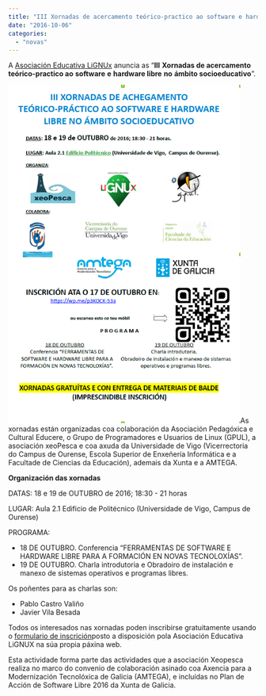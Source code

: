```yaml
---
title: "III Xornadas de acercamento teórico-practico ao software e hardware libre no ámbito socioeducativo"
date: "2016-10-06"
categories: 
  - "novas"
---
```


A [Asociación Educativa LiGNUx](https://lignux.com/asociacion-lignux/ "Asociación Educativa LiGNUx") anuncia as “**III** **X****ornadas de acercamento teórico-practico a****o** **software** **e** **hardware libre** **no** **ámbito socioeducativo**”.

![](images/Captura.png)As xornadas están organizadas coa colaboración da Asociación Pedagóxica e Cultural Educere, o Grupo de Programadores e Usuarios de Linux (GPUL), a asociación xeoPesca e coa axuda da Universidade de Vigo (Vicerrectoria do Campus de Ourense, Escola Superior de Enxeñería Informática e a Facultade de Ciencias da Educación), ademais da Xunta e a AMTEGA.

**Organización das xornadas**

DATAS: 18 e 19 de OUTUBRO de 2016; 18:30 - 21 horas

LUGAR: Aula 2.1 Edificio de Politécnico (Universidade de Vigo, Campus de Ourense)

PROGRAMA:

- 18 DE OUTUBRO. Conferencia “FERRAMENTAS DE SOFTWARE E HARDWARE LIBRE PARA A FORMACIÓN EN NOVAS TECNOLOXÍAS”.
- 19 DE OUTUBRO. Charla introdutoria e Obradoiro de instalación e manexo de sistemas operativos e programas libres.

Os poñentes para as charlas son:

- Pablo Castro Valiño
- Javier Vila Besada

Todos os interesados nas xornadas poden inscribirse gratuitamente usando o [formulario de inscrición](https://lignux.com/iii-jornadas-de-acercamiento-teorico-practico-al-software-y-hardware-libre-en-el-ambito-socioeducativo/)posto a disposición pola Asociación Educativa LiGNUX na súa propia páxina web.

Esta actividade forma parte das actividades que a asociación Xeopesca realiza no marco do convenio de colaboración asinado coa Axencia para a Modernización Tecnolóxica de Galicia (AMTEGA), e incluídas no Plan de Acción de Software Libre 2016 da Xunta de Galicia.
